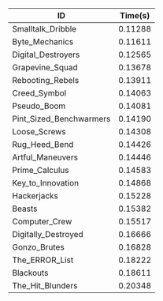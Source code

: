 |ID|Time(s)|
|-|-|
|Smalltalk_Dribble|0.11288|
|Byte_Mechanics|0.11611|
|Digital_Destroyers|0.12565|
|Grapevine_Squad|0.13678|
|Rebooting_Rebels|0.13911|
|Creed_Symbol|0.14063|
|Pseudo_Boom|0.14081|
|Pint_Sized_Benchwarmers|0.14190|
|Loose_Screws|0.14308|
|Rug_Heed_Bend|0.14426|
|Artful_Maneuvers|0.14446|
|Prime_Calculus|0.14583|
|Key_to_Innovation|0.14868|
|Hackerjacks|0.15228|
|Beasts|0.15382|
|Computer_Crew|0.15517|
|Digitally_Destroyed|0.16666|
|Gonzo_Brutes|0.16828|
|The_ERROR_List|0.18222|
|Blackouts|0.18611|
|The_Hit_Blunders|0.20348|
